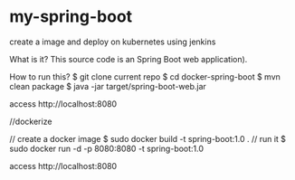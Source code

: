 # my-spring-boot
create a image and deploy on kubernetes using jenkins

What is it?
This source code is an Spring Boot web application).

How to run this?
$ git clone current repo
$ cd docker-spring-boot
$ mvn clean package
$ java -jar target/spring-boot-web.jar

  access http://localhost:8080

//dockerize

// create a docker image
$ sudo docker build -t spring-boot:1.0 .
// run it
$ sudo docker run -d -p 8080:8080 -t spring-boot:1.0

  access http://localhost:8080

